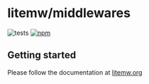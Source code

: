 # litemw/middlewares 

![tests](https://github.com/litemw/middlewares/actions/workflows/tests.yml/badge.svg)
[![npm](https://img.shields.io/npm/v/@litemw/middlewares.svg)](https://npmjs.com/package/@litemw/middlewares)


## Getting started  
Please follow the documentation at
[litemw.org](https://litemw.org)